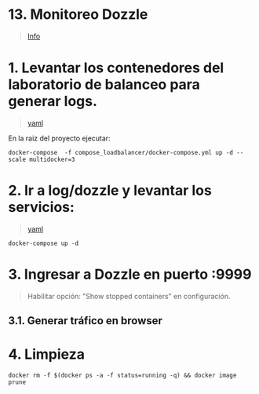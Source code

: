 # 13. Monitoreo Dozzle <!-- omit in TOC -->
> [Info](https://github.com/amir20/dozzle)


# 1. Levantar los contenedores del laboratorio de balanceo para generar logs.
> [yaml](./compose_loadbalancer/docker-compose.yml)

En la raiz del proyecto ejecutar:
```
docker-compose  -f compose_loadbalancer/docker-compose.yml up -d --scale multidocker=3
```

# 2. Ir a log/dozzle y levantar los servicios:
> [yaml](/log/dozzle)
```vim
docker-compose up -d
```

# 3. Ingresar a Dozzle en puerto :9999

> Habilitar opción: "Show stopped containers" en configuración.

## 3.1. Generar tráfico en browser

# 4. Limpieza
```
docker rm -f $(docker ps -a -f status=running -q) && docker image prune
```

